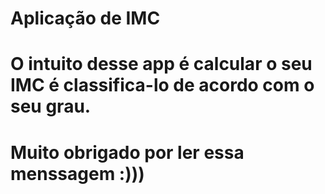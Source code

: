 # Aplicação de IMC
#
# O intuito desse app é calcular o seu IMC é classifica-lo de acordo com o seu grau. 
#
# Muito obrigado por ler essa menssagem :)))
